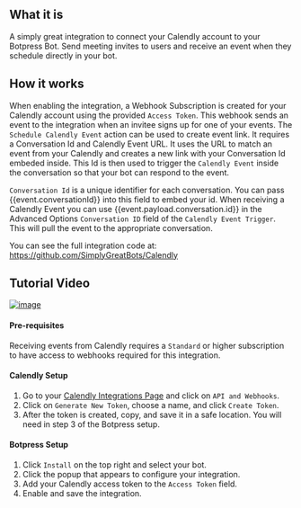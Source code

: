 
## What it is
A simply great integration to connect your Calendly account to your Botpress Bot. Send meeting invites to users and receive an event when they schedule directly in your bot. 


## How it works
When enabling the integration, a Webhook Subscription is created for your Calendly account using the provided `Access Token`. This webhook sends an event to the integration when an invitee signs up for one of your events.
The `Schedule Calendly Event` action can be used to create event link. It requires a Conversation Id and Calendly Event URL. It uses the URL to match an event from your Calendly and creates a new link with your Conversation Id embeded inside. This Id is then used to trigger the `Calendly Event`	inside the conversation so that your bot can respond to the event.

`Conversation Id` is a unique identifier for each conversation. You can pass {{event.conversationId}} into this field to embed your id. When receiving a Calendly Event you can use {{event.payload.conversation.id}} in the Advanced Options `Conversation ID` field of the `Calendly Event Trigger`. This will pull the event to the appropriate conversation.

You can see the full integration code at: https://github.com/SimplyGreatBots/Calendly
## Tutorial Video
[![image](https://i.imgur.com/42H34IF.png)](https://youtu.be/0jdsGJhoQfo)

#### Pre-requisites
Receiving events from Calendly requires a `Standard` or higher subscription to have access to webhooks required for this integration.

#### Calendly Setup
1. Go to your [Calendly Integrations Page](https://calendly.com/integrations) and click on `API and Webhooks`.
2. Click on `Generate New Token`, choose a name, and click `Create Token`.
3. After the token is created, copy, and save it in a safe location. You will need in step 3 of the Botpress setup.

#### Botpress Setup
1. Click `Install` on the top right and select your bot.
2. Click the popup that appears to configure your integration.
3. Add your Calendly access token to the `Access Token` field.
4. Enable and save the integration.